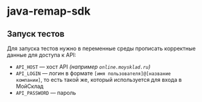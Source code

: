 # java-remap-sdk

## Запуск тестов

Для запуска тестов нужно в переменные среды прописать корректные данные для доступа к API:  
* `API_HOST` — хост API _(например `online.moysklad.ru`)_
* `API_LOGIN` — логин в формате `[имя пользователя]@[название компании]`, то есть такой же, который используется для входа в МойСклад
* `API_PASSWORD` — пароль